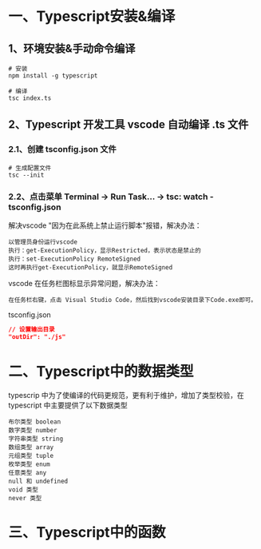 # 一、Typescript安装&编译

## 1、环境安装&手动命令编译

```shell
# 安装
npm install -g typescript

# 编译
tsc index.ts
```

## 2、Typescript 开发工具 vscode 自动编译 .ts 文件

### 2.1、创建 tsconfig.json 文件

```shell
# 生成配置文件
tsc --init
```

### 2.2、点击菜单 Terminal -> Run Task... -> tsc: watch - tsconfig.json

解决vscode "因为在此系统上禁止运行脚本"报错，解决办法：

```
以管理员身份运行vscode
执行：get-ExecutionPolicy，显示Restricted，表示状态是禁止的
执行：set-ExecutionPolicy RemoteSigned
这时再执行get-ExecutionPolicy，就显示RemoteSigned
```

vscode 在任务栏图标显示异常问题，解决办法：

```
在任务栏右键，点击 Visual Studio Code，然后找到vscode安装目录下Code.exe即可。
```

tsconfig.json

```json
// 设置输出目录
"outDir": "./js"
```

# 二、Typescript中的数据类型

typescrip 中为了使编译的代码更规范，更有利于维护，增加了类型校验，在 typescript 中主要提供了以下数据类型

```
布尔类型 boolean
数字类型 number
字符串类型 string
数组类型 array
元组类型 tuple
枚举类型 enum
任意类型 any
null 和 undefined
void 类型
never 类型
```

# 三、Typescript中的函数
